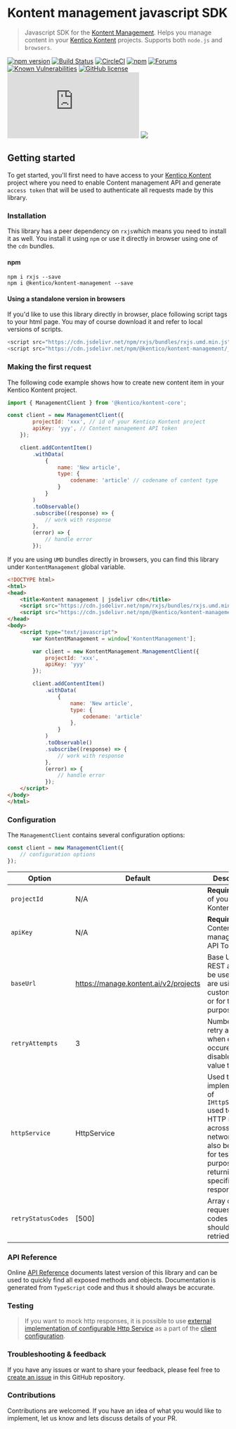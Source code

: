 # Kontent management javascript SDK

> Javascript SDK for the [Kontent Management](https://developer.kenticocloud.com/v1/reference#content-management-api-v2). Helps you manage content in your [Kentico Kontent](https://kontent.ai/) projects. Supports both `node.js` and `browsers`.

[![npm version](https://badge.fury.io/js/@kentico/kontent-management.svg)](https://www.npmjs.com/package/@kentico/kontent-management)
[![Build Status](https://api.travis-ci.com/Kentico/kentico-kontent-js.svg?branch=master)](https://travis-ci.com/Kentico/kentico-kontent-js)
[![CircleCI](https://circleci.com/gh/Kentico/kentico-kontent-js/tree/master.svg?style=svg)](https://circleci.com/gh/Kentico/kentico-kontent-js/tree/master)
[![npm](https://img.shields.io/npm/dt/@kentico/kontent-management.svg)](https://www.npmjs.com/package/@kentico/kontent-delivery)
[![Forums](https://img.shields.io/badge/chat-on%20forums-orange.svg)](https://forums.kenticocloud.com)
[![Known Vulnerabilities](https://snyk.io/test/github/Kentico/kentico-kontent-js/badge.svg)](https://snyk.io/test/github/kentico/kentico-kontent-js)
[![GitHub license](https://img.shields.io/github/license/Kentico/kentico-kontent-js.svg)](https://github.com/Kentico/kentico-kontent-js)
![Gzip bundle](https://img.badgesize.io/https://cdn.jsdelivr.net/npm/@kentico/kontent-management/_bundles/kontent-management.umd.min.js?compression=gzip)
[![](https://data.jsdelivr.com/v1/package/npm/@kentico/kontent-management/badge)](https://www.jsdelivr.com/package/npm/@kentico/kontent-management)


## Getting started

To get started, you'll first need to have access to your [Kentico Kontent](https://kontent.ai/) project where you need to enable Content management API and generate `access token` that will be used to authenticate all requests made by this library.

### Installation

This library has a peer dependency on `rxjs`which means you need to install it as well. You install it using `npm` or use it directly in browser using one of the `cdn` bundles. 

#### npm

```
npm i rxjs --save
npm i @kentico/kontent-management --save
```

#### Using a standalone version in browsers

If you'd like to use this library directly in browser, place following script tags to your html page. You may of course download it and refer to local versions of scripts.

```javascript
<script src="https://cdn.jsdelivr.net/npm/rxjs/bundles/rxjs.umd.min.js"></script>
<script src="https://cdn.jsdelivr.net/npm/@kentico/kontent-management/_bundles/kontent-management.umd.min.js"></script>
```

### Making the first request

The following code example shows how to create new content item in your Kentico Kontent project.

```javascript
import { ManagementClient } from '@kentico/kontent-core';

const client = new ManagementClient({
        projectId: 'xxx', // id of your Kentico Kontent project
        apiKey: 'yyy', // Content management API token
    });

    client.addContentItem()
        .withData(
            {
                name: 'New article',
                type: {
                    codename: 'article' // codename of content type
                }
            }
        )
        .toObservable()
        .subscribe((response) => {
            // work with response
        },
        (error) => {
            // handle error
        });
```

If you are using `UMD` bundles directly in browsers, you can find this library under `KontentManagement` global variable. 

```html
<!DOCTYPE html>
<html>
<head>
	<title>Kontent management | jsdelivr cdn</title>
    <script src="https://cdn.jsdelivr.net/npm/rxjs/bundles/rxjs.umd.min.js"></script>
    <script src="https://cdn.jsdelivr.net/npm/@kentico/kontent-management/_bundles/kontent-management.umd.min.js"></script>
</head>
<body>
    <script type="text/javascript">
        var KontentManagement = window['KontentManagement'];

		var client = new KontentManagement.ManagementClient({
			projectId: 'xxx',
			apiKey: 'yyy'
		});

		client.addContentItem()
            .withData(
                {
                    name: 'New article',
                    type: {
                        codename: 'article'
                    },
                }
            )
            .toObservable()
            .subscribe((response) => {
                // work with response
            },
            (error) => {
                // handle error
            });
	</script>
</body>
</html>
```

### Configuration

The `ManagementClient` contains several configuration options:

```javascript
const client = new ManagementClient({
    // configuration options
});
```

| Option  | Default | Description |
| ------------- | ------------- | ------------- |
| `projectId` | N/A | **Required** - Id of your Kentico Kontent project  |
| `apiKey` | N/A  | **Required** - Content management API Token  |
| `baseUrl` | https://manage.kontent.ai/v2/projects  | Base URL of REST api. Can be useful if you are using custom proxy or for testing purposes |
| `retryAttempts` | 3 |  Number of retry attempts when error occures. To disable set the value to 0. |
| `httpService` | HttpService  | Used to inject implementation of `IHttpService` used to make HTTP request across network. Can also be useful for testing purposes by returning specified responses. |
| `retryStatusCodes` | [500] | Array of request status codes that should be retried. |

### API Reference

Online [API Reference](https://kentico.github.io/kentico-kontent-js/content-management) documents latest version of this library and can be used to quickly find all exposed methods and objects. Documentation is generated from `TypeScript` code and thus it should always be accurate.

### Testing

> If you want to mock http responses, it is possible to use [external implementation of configurable Http Service](../core/README.md#testing) as a part of the [client configuration](#configuration).

### Troubleshooting & feedback

If you have any issues or want to share your feedback, please feel free to [create an issue](https://github.com/Kentico/kentico-kontent-js/issues/new/choose) in this GitHub repository.

### Contributions

Contributions are welcomed. If you have an idea of what you would like to implement, let us know and lets discuss details of your PR.
